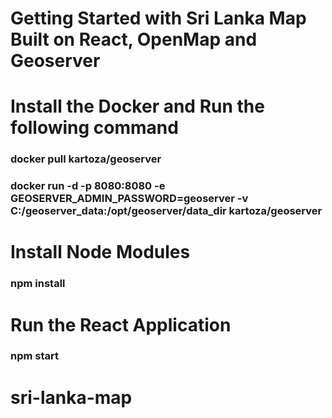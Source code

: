 # Getting Started with Sri Lanka Map Built on React, OpenMap and Geoserver

# Install the Docker and Run the following command

### docker pull kartoza/geoserver

### docker run -d -p 8080:8080 -e GEOSERVER_ADMIN_PASSWORD=geoserver -v C:/geoserver_data:/opt/geoserver/data_dir kartoza/geoserver

# Install Node Modules 

### npm install

# Run the React Application

### npm start

# sri-lanka-map

